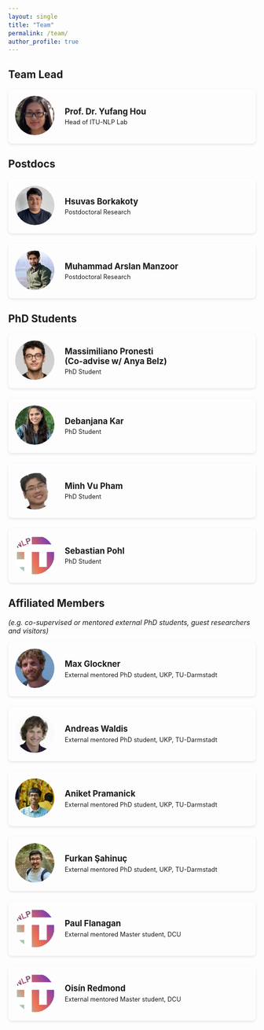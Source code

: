 ```yaml
---
layout: single
title: "Team"
permalink: /team/
author_profile: true
---
```


<style>
.member__container {
  margin-bottom: 1.5em;
}

.member__link {
  display: block;
  text-decoration: none !important;
  color: inherit;
}

.member__link:hover {
  text-decoration: none !important;
}

.member__link:hover .member__card {
  box-shadow: 0 5px 15px rgba(0, 0, 0, 0.15);
}

.member__card {
  display: flex;
  align-items: center;
  padding: 1em;
  background-color: var(--global-bg-color);
  border-radius: 8px;
  border: 1px solid var(--global-border-color);
  box-shadow: 0 2px 5px rgba(0, 0, 0, 0.1);
  transition: box-shadow 0.3s ease;
}

/* Dark mode specific styling */
html[data-theme="dark"] .member__card {
  background-color: #252525; /* Slightly lighter than dark mode background */
  border-color: #333; /* Darker border instead of white */
}

html[data-theme="dark"] .member__link:hover .member__card {
  box-shadow: 0 5px 15px rgba(255, 255, 255, 0.15); /* Lighter shadow for dark mode */
}

.member__avatar {
  margin-right: 1.5em;
}

.member__avatar img {
  width: 80px;
  height: 80px;
  border-radius: 50%;
  object-fit: cover;
}

.member__info {
  flex: 1;
}

.member__name {
  margin: 0 0 0.25em 0;
  font-size: 1.2em;
  font-weight: bold;
}

.member__role {
  margin: 0;
  font-size: 0.9em;
  color: var(--global-text-color-light);
}
</style>

## Team Lead

<div class="member__container">
  <a href="https://yufanghou.github.io" class="member__link">
    <div class="member__card">
      <div class="member__avatar">
        <img src="/images/yufang.jpg" alt="Yufang Hou">
      </div>
      <div class="member__info">
        <h3 class="member__name">Prof. Dr. Yufang Hou</h3>
        <p class="member__role">Head of ITU-NLP Lab</p>
      </div>
    </div>
  </a>
</div>

## Postdocs

<div class="member__container">
  <a href="https://github.com/hsuvas" class="member__link">
    <div class="member__card">
      <div class="member__avatar">
        <img src="/images/hsuvas-borkakoty.png" alt="Hsuvas Borkakoty">
      </div>
      <div class="member__info">
        <h3 class="member__name">Hsuvas Borkakoty</h3>
        <p class="member__role">Postdoctoral Research</p>
      </div>
    </div>
  </a>
</div>

<div class="member__container">
  <a href="https://github.com/arsalan98m" class="member__link">
    <div class="member__card">
      <div class="member__avatar">
        <img src="/images/muhammad-arslan-manzoor.png" alt="Muhammad Arslan Manzoor">
      </div>
      <div class="member__info">
        <h3 class="member__name">Muhammad Arslan Manzoor</h3>
        <p class="member__role">Postdoctoral Research</p>
      </div>
    </div>
  </a>
</div>

## PhD Students

<div class="member__container">
  <a href="https://github.com/mspronesti" class="member__link">
    <div class="member__card">
      <div class="member__avatar">
        <img src="/images/massimiliano-pronesti.png" alt="Massimiliano Pronesti">
      </div>
      <div class="member__info">
        <h3 class="member__name">Massimiliano Pronesti <br /> (Co-advise w/ Anya Belz)</h3>
        <p class="member__role">PhD Student</p>
      </div>
    </div>
  </a>
</div>

<div class="member__container">
  <a href="https://github.com/DebanjanaKar" class="member__link">
    <div class="member__card">
      <div class="member__avatar">
        <img src="/images/debanjana-kar.png" alt="Debanjana Kar">
      </div>
      <div class="member__info">
        <h3 class="member__name">Debanjana Kar</h3>
        <p class="member__role">PhD Student</p>
      </div>
    </div>
  </a>
</div>

<div class="member__container">
  <a href="/404" class="member__link">
    <div class="member__card">
      <div class="member__avatar">
        <img src="/images/minh-vu-pham.png" alt="Minh Vu Pham">
      </div>
      <div class="member__info">
        <h3 class="member__name">Minh Vu Pham</h3>
        <p class="member__role">PhD Student</p>
      </div>
    </div>
  </a>
</div>

<div class="member__container">
  <a href="/404" class="member__link">
    <div class="member__card">
      <div class="member__avatar">
        <img src="/images/profile.png" alt="Sebastian Pohl">
      </div>
      <div class="member__info">
        <h3 class="member__name">Sebastian Pohl</h3>
        <p class="member__role">PhD Student</p>
      </div>
    </div>
  </a>
</div>

## Affiliated Members
*(e.g. co-supervised or mentored external PhD students, guest researchers and visitors)*

<div class="member__container">
  <a href="https://scholar.google.com/citations?user=w4sHiMMAAAAJ&hl=en" class="member__link">
    <div class="member__card">
      <div class="member__avatar">
        <img src="/images/max_glockner.png" alt="Max Glockner">
      </div>
      <div class="member__info">
        <h3 class="member__name">Max Glockner</h3>
        <p class="member__role">External mentored PhD student, UKP, TU-Darmstadt</p>
      </div>
    </div>
  </a>
</div>

<div class="member__container">
  <a href="https://scholar.google.com/citations?user=u-iQFJIAAAAJ" class="member__link">
    <div class="member__card">
      <div class="member__avatar">
        <img src="/images/andreas-waldis.jpg" alt="Andreas Waldis">
      </div>
      <div class="member__info">
        <h3 class="member__name">Andreas Waldis</h3>
        <p class="member__role">External mentored PhD student, UKP, TU-Darmstadt</p>
      </div>
    </div>
  </a>
</div>

<div class="member__container">
  <a href="https://aniket-pramanick.github.io/" class="member__link">
    <div class="member__card">
      <div class="member__avatar">
        <img src="/images/aniket-pramanick.png" alt="Aniket Pramanick">
      </div>
      <div class="member__info">
        <h3 class="member__name">Aniket Pramanick</h3>
        <p class="member__role">External mentored PhD student, UKP, TU-Darmstadt</p>
      </div>
    </div>
  </a>
</div>

<div class="member__container">
  <a href="https://github.com/furkansahinuc" class="member__link">
    <div class="member__card">
      <div class="member__avatar">
        <img src="/images/furkan-şahinuç.png" alt="Furkan Şahinuç">
      </div>
      <div class="member__info">
        <h3 class="member__name">Furkan Şahinuç</h3>
        <p class="member__role">External mentored PhD student, UKP, TU-Darmstadt</p>
      </div>
    </div>
  </a>
</div>

<div class="member__container">
  <a href="/404" class="member__link">
    <div class="member__card">
      <div class="member__avatar">
        <img src="/images/profile.png" alt="Paul Flanagan">
      </div>
      <div class="member__info">
        <h3 class="member__name">Paul Flanagan</h3>
        <p class="member__role">External mentored Master student, DCU</p>
      </div>
    </div>
  </a>
</div>

<div class="member__container">
  <a href="/404" class="member__link">
    <div class="member__card">
      <div class="member__avatar">
        <img src="/images/profile.png" alt="Oisín Redmond">
      </div>
      <div class="member__info">
        <h3 class="member__name">Oisín Redmond</h3>
        <p class="member__role">External mentored Master student, DCU</p>
      </div>
    </div>
  </a>
</div>
